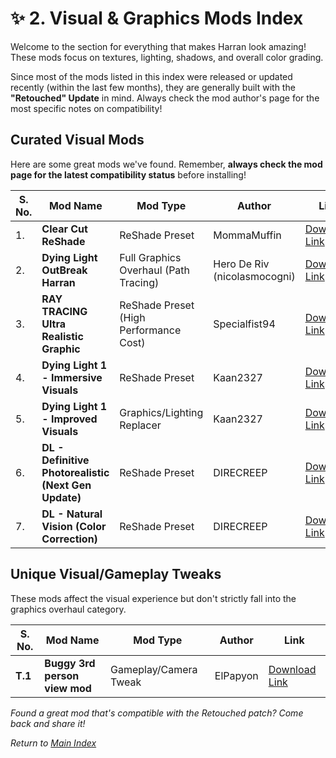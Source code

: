 # ✨ 2. Visual & Graphics Mods Index

Welcome to the section for everything that makes Harran look amazing! These mods focus on textures, lighting, shadows, and overall color grading.

Since most of the mods listed in this index were released or updated recently (within the last few months), they are generally built with the **"Retouched" Update** in mind. Always check the mod author's page for the most specific notes on compatibility!

## Curated Visual Mods

Here are some great mods we've found. Remember, **always check the mod page for the latest compatibility status** before installing!

| S. No. | Mod Name | Mod Type | Author | Link | 
 | ----- | ----- | ----- | ----- | ----- | 
| 1. | **Clear Cut ReShade** | ReShade Preset | MommaMuffin | [Download Link](https://www.nexusmods.com/dyinglight/mods/1413) | 
| 2. | **Dying Light OutBreak Harran** | Full Graphics Overhaul (Path Tracing) | Hero De Riv (nicolasmocogni) | [Download Link](https://www.nexusmods.com/dyinglight/mods/1411) | 
| 3. | **RAY TRACING Ultra Realistic Graphic** | ReShade Preset (High Performance Cost) | Specialfist94 | [Download Link](https://www.nexusmods.com/dyinglight/mods/1406) | 
| 4. | **Dying Light 1 - Immersive Visuals** | ReShade Preset | Kaan2327 | [Download Link](https://www.nexusmods.com/dyinglight/mods/1405) | 
| 5. | **Dying Light 1 - Improved Visuals** | Graphics/Lighting Replacer | Kaan2327 | [Download Link](https://www.nexusmods.com/dyinglight/mods/1400) | 
| 6. | **DL - Definitive Photorealistic (Next Gen Update)** | ReShade Preset | DIRECREEP | [Download Link](https://www.nexusmods.com/dyinglight/mods/891) | 
| 7. | **DL - Natural Vision (Color Correction)** | ReShade Preset | DIRECREEP | [Download Link](https://www.nexusmods.com/dyinglight/mods/898) | 

## Unique Visual/Gameplay Tweaks

These mods affect the visual experience but don't strictly fall into the graphics overhaul category.

| S. No. | Mod Name | Mod Type | Author | Link | 
 | ----- | ----- | ----- | ----- | ----- | 
| **T.1** | **Buggy 3rd person view mod** | Gameplay/Camera Tweak | ElPapyon | [Download Link](https://www.nexusmods.com/dyinglight/mods/180) | 

*Found a great mod that's compatible with the Retouched patch? Come back and share it!*

*Return to [Main Index](../README.md)*